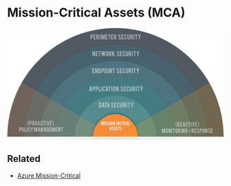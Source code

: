 # Mission-Critical Assets (MCA)

![Mission-Critical Assets](/assets/images/cyber-security/mca.png)

## Related

- [Azure Mission-Critical](https://github.com/Azure/Mission-Critical)
